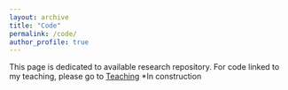 ```yaml
---
layout: archive
title: "Code"
permalink: /code/
author_profile: true
---
```


This page is dedicated to available research repository. For code linked to my teaching, please go to [Teaching](https://ldutoit.github.io/teaching/)
*In construction



